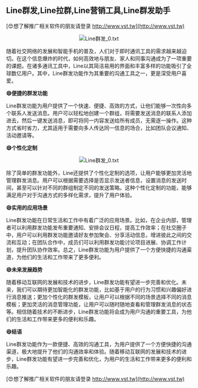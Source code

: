 ## **Line群发,Line拉群,Line营销工具,Line群发助手**

[😍想了解推广相关软件的朋友请登录 http://www.vst.tw](http://www.vst.tw)

 <center><img src="https://vst.tw/MP4/tuiguang/png/6.png" alt="Line群发_0.txt"></center>

随着社交网络的发展和智能手机的普及，人们对于即时通讯工具的需求越来越迫切。在这个信息爆炸的时代，如何高效地与朋友、家人和同事沟通成为了一项重要的课题。在诸多通讯工具中，Line以其简洁易用的界面和丰富多样的功能吸引了全球数亿用户。其中，Line群发功能作为其重要的沟通工具之一，更是深受用户喜爱。

**😄便捷的群发功能**

Line群发功能为用户提供了一个快速、便捷、高效的方式，让他们能够一次性向多个联系人发送消息。用户可以轻松地创建一个群组，将需要发送消息的联系人添加进去，然后一键发送消息，即可将同一内容发送给所有成员，无需逐一操作。这种方式省时省力，尤其适用于需要向多人传达同一信息的场合，比如团队会议通知、活动邀请等。

**😄个性化定制**

 <center><img src="https://vst.tw/MP4/tuiguang/png/6.png" alt="Line群发_0.txt"></center>

除了简单的群发功能外，Line还提供了个性化定制的选项，让用户能够更加灵活地管理群发消息。用户可以根据需要选择是否显示发送者信息，设置消息的发送时间，甚至可以针对不同的群组制定不同的发送策略。这种个性化定制的功能，能够满足用户对于沟通方式的多样化需求，提升了用户体验。

**😄实用的应用场景**

Line群发功能在日常生活和工作中有着广泛的应用场景。比如，在企业内部，管理者可以利用群发功能发布重要通知、安排会议日程，提高工作效率；在社交圈子中，用户可以利用群发功能邀请好友参加聚会、分享活动信息，增进彼此之间的交流和互动；在团队合作中，成员们可以利用群发功能讨论项目进展、协调工作计划，提升团队协作效率。总之，Line群发功能为用户提供了一个方便快捷的沟通渠道，为他们的生活和工作带来了更多便利。

**😄未来发展趋势**

随着移动互联网的发展和技术的进步，Line群发功能有望进一步完善和优化。未来，我们可以期待更加智能化的群发功能，比如基于用户的行为习惯和兴趣偏好进行消息推送；更加个性化的群发模板，让用户可以根据不同的场景选择不同的消息模板；更加灵活的消息管理功能，让用户可以随时随地查看和管理群发消息的状态等。相信随着技术的不断进步，Line群发功能将会成为用户沟通的重要工具，为他们的生活和工作带来更多的便利和乐趣。

**😄结语**

Line群发功能作为一款便捷、高效的沟通工具，为用户提供了一个方便快捷的沟通渠道，极大地提升了他们的沟通效率和体验。随着移动互联网的发展和技术的进步，Line群发功能有望进一步完善和优化，为用户的生活和工作带来更多的便利和乐趣。

[😍想了解推广相关软件的朋友请登录 http://www.vst.tw](http://www.vst.tw)



